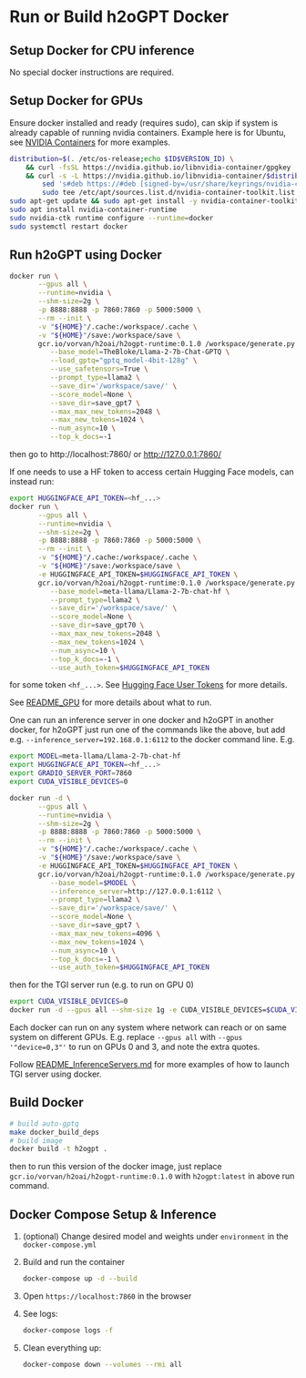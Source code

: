 # Run or Build h2oGPT Docker

## Setup Docker for CPU inference

No special docker instructions are required.

## Setup Docker for GPUs

Ensure docker installed and ready (requires sudo), can skip if system is already capable of running nvidia containers.  Example here is for Ubuntu, see [NVIDIA Containers](https://docs.nvidia.com/datacenter/cloud-native/container-toolkit/install-guide.html#docker) for more examples.

```bash
distribution=$(. /etc/os-release;echo $ID$VERSION_ID) \
    && curl -fsSL https://nvidia.github.io/libnvidia-container/gpgkey | sudo gpg --dearmor -o /usr/share/keyrings/nvidia-container-toolkit-keyring.gpg \
    && curl -s -L https://nvidia.github.io/libnvidia-container/$distribution/libnvidia-container.list | \
        sed 's#deb https://#deb [signed-by=/usr/share/keyrings/nvidia-container-toolkit-keyring.gpg] https://#g' | \
        sudo tee /etc/apt/sources.list.d/nvidia-container-toolkit.list
sudo apt-get update && sudo apt-get install -y nvidia-container-toolkit-base
sudo apt install nvidia-container-runtime
sudo nvidia-ctk runtime configure --runtime=docker
sudo systemctl restart docker
```

## Run h2oGPT using Docker
```bash
docker run \
       --gpus all \
       --runtime=nvidia \
       --shm-size=2g \
       -p 8888:8888 -p 7860:7860 -p 5000:5000 \
       --rm --init \
       -v "${HOME}"/.cache:/workspace/.cache \
       -v "${HOME}"/save:/workspace/save \
       gcr.io/vorvan/h2oai/h2ogpt-runtime:0.1.0 /workspace/generate.py \
          --base_model=TheBloke/Llama-2-7b-Chat-GPTQ \
          --load_gptq="gptq_model-4bit-128g" \
          --use_safetensors=True \
          --prompt_type=llama2 \
          --save_dir='/workspace/save/' \
          --score_model=None \
          --save_dir=save_gpt7 \
          --max_max_new_tokens=2048 \
          --max_new_tokens=1024 \
          --num_async=10 \
          --top_k_docs=-1
```
then go to http://localhost:7860/ or http://127.0.0.1:7860/

If one needs to use a HF token to access certain Hugging Face models, can instead run:
```bash
export HUGGINGFACE_API_TOKEN=<hf_...>
docker run \
       --gpus all \
       --runtime=nvidia \
       --shm-size=2g \
       -p 8888:8888 -p 7860:7860 -p 5000:5000 \
       --rm --init \
       -v "${HOME}"/.cache:/workspace/.cache \
       -v "${HOME}"/save:/workspace/save \
       -e HUGGINGFACE_API_TOKEN=$HUGGINGFACE_API_TOKEN \
       gcr.io/vorvan/h2oai/h2ogpt-runtime:0.1.0 /workspace/generate.py \
          --base_model=meta-llama/Llama-2-7b-chat-hf \
          --prompt_type=llama2 \
          --save_dir='/workspace/save/' \
          --score_model=None \
          --save_dir=save_gpt70 \
          --max_max_new_tokens=2048 \
          --max_new_tokens=1024 \
          --num_async=10 \
          --top_k_docs=-1 \
          --use_auth_token=$HUGGINGFACE_API_TOKEN
```
for some token `<hf_...>`.  See [Hugging Face User Tokens](https://huggingface.co/docs/hub/security-tokens) for more details.

See [README_GPU](README_GPU.md) for more details about what to run.

One can run an inference server in one docker and h2oGPT in another docker, for h2oGPT just run one of the commands like the above, but add e.g. `--inference_server=192.168.0.1:6112` to the docker command line.  E.g.
```bash
export MODEL=meta-llama/Llama-2-7b-chat-hf
export HUGGINGFACE_API_TOKEN=<hf_...>
export GRADIO_SERVER_PORT=7860
export CUDA_VISIBLE_DEVICES=0

docker run -d \
       --gpus all \
       --runtime=nvidia \
       --shm-size=2g \
       -p 8888:8888 -p 7860:7860 -p 5000:5000 \
       --rm --init \
       -v "${HOME}"/.cache:/workspace/.cache \
       -v "${HOME}"/save:/workspace/save \
       -e HUGGINGFACE_API_TOKEN=$HUGGINGFACE_API_TOKEN \
       gcr.io/vorvan/h2oai/h2ogpt-runtime:0.1.0 /workspace/generate.py \
          --base_model=$MODEL \
          --inference_server=http://127.0.0.1:6112 \
          --prompt_type=llama2 \
          --save_dir='/workspace/save/' \
          --score_model=None \
          --save_dir=save_gpt7 \
          --max_max_new_tokens=4096 \
          --max_new_tokens=1024 \
          --num_async=10 \
          --top_k_docs=-1 \
          --use_auth_token=$HUGGINGFACE_API_TOKEN
```
then for the TGI server run (e.g. to run on GPU 0)
```bash
export CUDA_VISIBLE_DEVICES=0
docker run -d --gpus all --shm-size 1g -e CUDA_VISIBLE_DEVICES=$CUDA_VISIBLE_DEVICES -e HUGGING_FACE_HUB_TOKEN=$HUGGING_FACE_HUB_TOKEN -e TRANSFORMERS_CACHE="/.cache/" -p 6112:80 -v $HOME/.cache:/.cache/ -v $HOME/.cache/huggingface/hub/:/data ghcr.io/huggingface/text-generation-inference:0.9.3 --model-id $MODEL --max-input-length 4096 --max-total-tokens 8192 --max-stop-sequences 6 &>> logs.infserver.txt
```
Each docker can run on any system where network can reach or on same system on different GPUs.  E.g. replace `--gpus all` with `--gpus '"device=0,3"'` to run on GPUs 0 and 3, and note the extra quotes.

Follow [README_InferenceServers.md](README_InferenceServers.md) for more examples of how to launch TGI server using docker.

## Build Docker

```bash
# build auto-gptq
make docker_build_deps
# build image
docker build -t h2ogpt .
```
then to run this version of the docker image, just replace `gcr.io/vorvan/h2oai/h2ogpt-runtime:0.1.0` with `h2ogpt:latest` in above run command.

## Docker Compose Setup & Inference

1. (optional) Change desired model and weights under `environment` in the `docker-compose.yml`

2. Build and run the container

    ```bash
    docker-compose up -d --build
    ```

3. Open `https://localhost:7860` in the browser

4. See logs:

    ```bash
    docker-compose logs -f
    ```

5. Clean everything up:

    ```bash
    docker-compose down --volumes --rmi all
    ```

